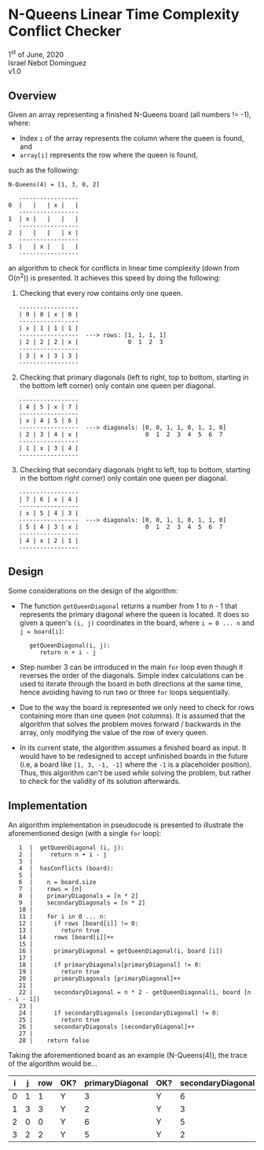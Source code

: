 # N-Queens Linear Time Complexity Conflict Checker
1<sup>st</sup> of June, 2020
<br>Israel Nebot Dominguez
<br>v1.0

## Overview
Given an array representing a finished N-Queens board (all numbers != -1), where:

* Index `i` of the array represents the column where the queen is found, and
* `array[i]` represents the row where the queen is found,

such as the following:

```
N-Queens(4) = [1, 3, 0, 2]

   -----------------
0  |   |   | x |   |
   -----------------
1  | x |   |   |   |
   -----------------
2  |   |   |   | x |
   -----------------
3  |   | x |   |   |
   -----------------
```

an algorithm to check for conflicts in linear time complexity (down from O(n<sup>2</sup>)) is presented. It achieves this speed by doing the following:

1) Checking that every row contains only one queen.

```
   -----------------
   | 0 | 0 | x | 0 |
   -----------------
   | x | 1 | 1 | 1 |
   -----------------  ---> rows: [1, 1, 1, 1]
   | 2 | 2 | 2 | x |              0  1  2  3
   -----------------
   | 3 | x | 3 | 3 |
   -----------------
```

2) Checking that primary diagonals (left to right, top to bottom, starting in the bottom left corner) only contain one queen per diagonal.

```
   -----------------                  
   | 4 | 5 | x | 7 |
   -----------------
   | x | 4 | 5 | 6 |
   -----------------  ---> diagonals: [0, 0, 1, 1, 0, 1, 1, 0]
   | 2 | 3 | 4 | x |                   0  1  2  3  4  5  6  7
   -----------------
   | 1 | x | 3 | 4 |
   -----------------
```

3) Checking that secondary diagonals (right to left, top to bottom, starting in the bottom right corner) only contain one queen per diagonal.

```
   -----------------                  
   | 7 | 6 | x | 4 |
   -----------------
   | x | 5 | 4 | 3 |
   -----------------  ---> diagonals: [0, 0, 1, 1, 0, 1, 1, 0]
   | 5 | 4 | 3 | x |                   0  1  2  3  4  5  6  7
   -----------------
   | 4 | x | 2 | 1 |
   -----------------
```

## Design

Some considerations on the design of the algorithm:

* The function `getQueenDiagonal` returns a number from 1 to n - 1 that represents the primary diagonal where the queen is located. It does so given a queen's `(i, j)` coordinates in the board, where `i = 0 ... n` and `j = board[i]`:

```
      getQueenDiagonal(i, j):
         return n + i - j
```

* Step number 3 can be introduced in the main `for` loop even though it reverses the order of the diagonals. Simple index calculations can be used to iterate through the board in both directions at the same time, hence avoiding having to run two or three `for` loops sequentially.

* Due to the way the board is represented we only need to check for rows containing more than one queen (not columns). It is assumed that the algorithm that solves the problem moves forward / backwards in the array, only modifying the value of the row of every queen.

* In its current state, the algorithm assumes a finished board as input. It would have to be redesigned to accept unfinished boards in the future (i.e, a board like `[1, 3, -1, -1]` where the `-1` is a placeholder position). Thus, this algorithm can't be used _while_ solving the problem, but rather to check for the validity of its solution afterwards.

## Implementation

An algorithm implementation in pseudocode is presented to illustrate the aforementioned design (with a single `for` loop):

```
   1  |  getQueenDiagonal (i, j):
   2  |     return n + i - j
   3  |
   4  |  hasConflicts (board):
   5  |
   6  |    n = board.size
   7  |    rows = [n]
   8  |    primaryDiagonals = [n * 2]
   9  |    secondaryDiagonals = [n * 2]
   10 |
   11 |    for i in 0 ... n:
   12 |      if rows [board[i]] != 0:
   13 |        return true
   14 |      rows [board[i]]++
   15 |
   16 |      primaryDiagonal = getQueenDiagonal(i, board [i])
   17 |
   18 |      if primaryDiagonals[primaryDiagonal] != 0:
   19 |        return true
   20 |      primaryDiagonals [primaryDiagonal]++
   21 |
   22 |      secondaryDiagonal = n * 2 - getQueenDiagonal(i, board [n - i - 1])
   23 |
   24 |      if secondaryDiagonals [secondaryDiagonal] != 0:
   25 |        return true
   26 |      secondaryDiagonals [secondaryDiagonal]++
   27 |
   28 |    return false
```

Taking the aforementioned board as an example (N-Queens(4)), the trace of the algorithm would be...

| i | j | row | OK? | primaryDiagonal | OK? | secondaryDiagonal | OK? |
|---|---|-----|-----|-----------------|-----|-------------------|-----|
| 0 | 1 | 1   | Y   | 3               | Y   | 6                 | Y   |
| 1 | 3 | 3   | Y   | 2               | Y   | 3                 | Y   |
| 2 | 0 | 0   | Y   | 6               | Y   | 5                 | Y   |
| 3 | 2 | 2   | Y   | 5               | Y   | 2                 | Y   |